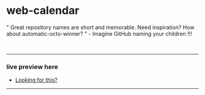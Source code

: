 # web-calendar
" Great repository names are short and memorable. Need inspiration? How about automatic-octo-winner? " - Imagine GitHub naming your children !!!

</br>

----

 ### live preview here
  - [Looking for this?](https://space-hound.github.io/web-calendar/)

----

</br>
